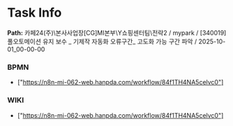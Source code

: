 # Task Info

**Path:** 카페24(주)\본사사업장\[CG]MI본부\Y쇼핑센터팀\전략2 / mypark / [340019] 풀오토메이션 유지 보수 _ 기제작 자동화 오류구간_ 고도화 가능 구간 파악 / 2025-10-01_00-00-00

### BPMN
- ["https://n8n-mi-062-web.hanpda.com/workflow/84f1TH4NA5celvc0"]

### WIKI
- ["https://n8n-mi-062-web.hanpda.com/workflow/84f1TH4NA5celvc0"]

